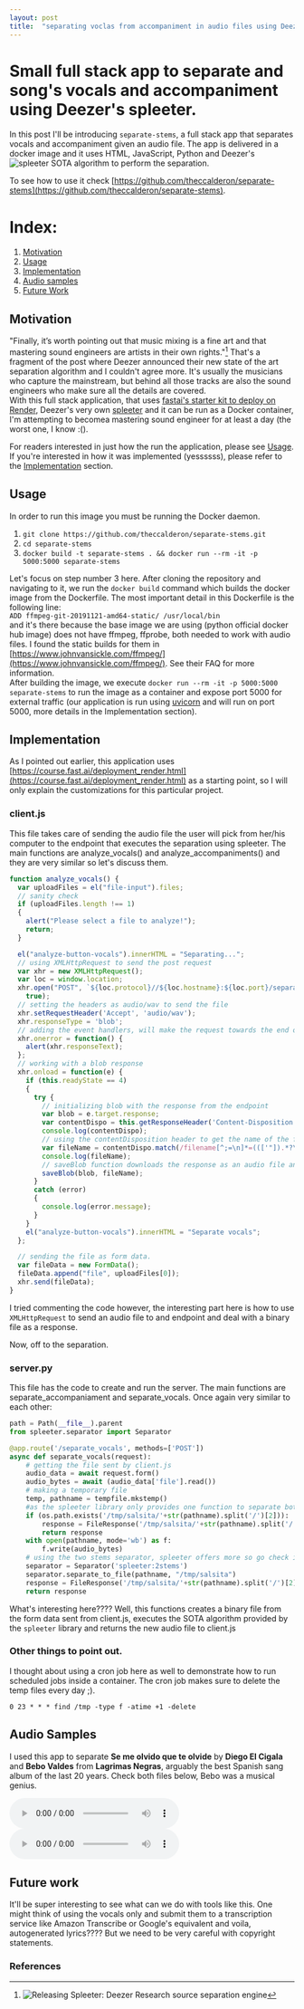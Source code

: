 ```yaml
---
layout: post
title:  "separating voclas from accompaniment in audio files using Deezer's spleeter"
---
```


# Small full stack app to separate and song's vocals and accompaniment using Deezer's spleeter.

In this post I'll be introducing `separate-stems`, a full stack app that separates vocals and accompaniment given an audio file. The app is delivered in a docker image and it uses HTML, JavaScript, Python and Deezer's ![spleeter](https://deezer.io/releasing-spleeter-deezer-r-d-source-separation-engine-2b88985e797e) SOTA algorithm to perform the separation.

To see how to use it check [https://github.com/theccalderon/separate-stems](https://github.com/theccalderon/separate-stems).

# Index:
1. [Motivation](#motivation)
2. [Usage](#usage)
3. [Implementation](#implementation)
4. [Audio samples](#example)
5. [Future Work](#futurework)

## Motivation<a name="motivation"></a>

"Finally, it’s worth pointing out that music mixing is a fine art and that mastering sound engineers are artists in their own rights."[^fn] That's a fragment of the post where Deezer announced their new state of the art separation algorithm and I couldn't agree more. It's usually the musicians who capture the mainstream, but behind all those tracks are also the sound engineers who make sure all the details are covered.\
With this full stack application, that uses [fastai's starter kit to deploy on Render](https://course.fast.ai/deployment_render.html), Deezer's very own [spleeter](https://github.com/deezer/spleeter) and it can be run as a Docker container, I'm attempting to becomea mastering sound engineer for at least a day (the worst one, I know :().

For readers interested in just how the run the application, please see [Usage](#usage). If you're interested in how it was implemented (yessssss), please refer to the [Implementation](#implementation) section.

## Usage <a name="usage"></a>

In order to run this image you must be running the Docker daemon.

1. `git clone https://github.com/theccalderon/separate-stems.git`
2. `cd separate-stems`
3. `docker build -t separate-stems . && docker run --rm -it -p 5000:5000 separate-stems`
 
Let's focus on step number 3 here. After cloning the repository and navigating to it, we run the `docker build` command which builds the docker image from the Dockerfile. The most important detail in this Dockerfile is the following line: \
`ADD ffmpeg-git-20191121-amd64-static/ /usr/local/bin`\
and it's there because the base image we are using (python official docker hub image) does not have ffmpeg, ffprobe, both needed to work with audio files. I found the static builds for them in [https://www.johnvansickle.com/ffmpeg/](https://www.johnvansickle.com/ffmpeg/). See their FAQ for more information.\
After building the image, we execute `docker run --rm -it -p 5000:5000 separate-stems` to run the image as a container and expose port 5000 for external traffic (our application is run using [uvicorn](https://www.uvicorn.org/) and will run on port 5000, more details in the Implementation section).

## Implementation <a name="implementation"></a>

As I pointed out earlier, this application uses [https://course.fast.ai/deployment_render.html](https://course.fast.ai/deployment_render.html) as a starting point, so I will only explain the customizations for this particular project.

### client.js

This file takes care of sending the audio file the user will pick from her/his computer to the endpoint that executes the separation using spleeter. The main functions are analyze_vocals() and analyze_accompaniments() and they are very similar so let's discuss them.

```javascript
function analyze_vocals() {
  var uploadFiles = el("file-input").files;
  // sanity check
  if (uploadFiles.length !== 1) 
  {
    alert("Please select a file to analyze!");
    return;
  }

  el("analyze-button-vocals").innerHTML = "Separating...";
  // using XMLHttpRequest to send the post request
  var xhr = new XMLHttpRequest();
  var loc = window.location;
  xhr.open("POST", `${loc.protocol}//${loc.hostname}:${loc.port}/separate_vocals`,
    true);
  // setting the headers as audio/wav to send the file
  xhr.setRequestHeader('Accept', 'audio/wav');
  xhr.responseType = 'blob';
  // adding the event handlers, will make the request towards the end of thsi function.
  xhr.onerror = function() {
    alert(xhr.responseText);
  };
  // working with a blob response
  xhr.onload = function(e) {
    if (this.readyState == 4) 
    {
      try {
        // initializing blob with the response from the endpoint
        var blob = e.target.response;
        var contentDispo = this.getResponseHeader('Content-Disposition');
        console.log(contentDispo);
        // using the contentDisposition header to get the name of the file being sent as a response.
        var fileName = contentDispo.match(/filename[^;=\n]*=((['"]).*?\2|[^;\n]*)/)[1];
        console.log(fileName);
        // saveBlob function downloads the response as an audio file and saves it in your computer.
        saveBlob(blob, fileName);
      }
      catch (error)
      {
        console.log(error.message);
      }
    }
    el("analyze-button-vocals").innerHTML = "Separate vocals";
  };

  // sending the file as form data.
  var fileData = new FormData();
  fileData.append("file", uploadFiles[0]);
  xhr.send(fileData);
}
```

I tried commenting the code however, the interesting part here is how to use `XMLHttpRequest` to send an audio file to and endpoint and deal with a binary file as a response.

Now, off to the separation.

### server.py

This file has the code to create and run the server. The main functions are separate_accompaniament and separate_vocals. Once again very similar to each other:

```python
path = Path(__file__).parent
from spleeter.separator import Separator

@app.route('/separate_vocals', methods=['POST'])
async def separate_vocals(request):
    # getting the file sent by client.js
    audio_data = await request.form()
    audio_bytes = await (audio_data['file'].read())
    # making a temporary file
    temp, pathname = tempfile.mkstemp()
    #as the spleeter library only provides one function to separate both the vocals and accompaniment, we need to check if the same file has been submitted before in order to save time and just grab the existing file already.
    if (os.path.exists('/tmp/salsita/'+str(pathname).split('/')[2])):
        response = FileResponse('/tmp/salsita/'+str(pathname).split('/')[2]+'/vocals.wav', media_type = 'audio/wav',filename='vocals.wav')
        return response    
    with open(pathname, mode='wb') as f:
        f.write(audio_bytes)
    # using the two stems separator, spleeter offers more so go check it out!
    separator = Separator('spleeter:2stems')
    separator.separate_to_file(pathname, "/tmp/salsita")
    response = FileResponse('/tmp/salsita/'+str(pathname).split('/')[2]+'/vocals.wav', media_type = 'audio/wav',filename='vocals.wav')
    return response
```

What's interesting here???? Well, this functions creates a binary file from the form data sent from client.js, executes the SOTA algorithm provided by the `spleeter` library and returns the new audio file to client.js

### Other things to point out.

I thought about using a cron job here as well to demonstrate how to run scheduled jobs inside a container. The cron job makes sure to delete the temp files every day ;).

`0 23 * * * find /tmp -type f -atime +1 -delete`

## Audio Samples <a name="example"></a>

I used this app to separate **Se me olvido que te olvide** by **Diego El Cigala** and **Bebo Valdes** from **Lagrimas Negras**, arguably the best Spanish sang album of the last 20 years. Check both files below, Bebo was a musical genius. 

![Vocals](https://separate-stems.s3.amazonaws.com/vocals.wav)
![Accompaniment](https://separate-stems.s3.amazonaws.com/vocals.wav)

## Future work <a name="futurework"></a>

It'll be super interesting to see what can we do with tools like this. One might think of using the vocals only and submit them to a transcription service like Amazon Transcribe or Google's equivalent and voila, autogenerated lyrics???? But we need to be very careful with copyright statements.

### References
[^fn]: ![Releasing Spleeter: Deezer Research source separation engine](https://deezer.io/releasing-spleeter-deezer-r-d-source-separation-engine-2b88985e797e)